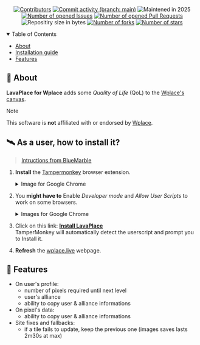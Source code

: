 <div align="center" tabindex="-1" title="Oh, found one secret! 🥚">

[![Contributors](https://img.shields.io/github/contributors/volcanofr/Wplace-LavaPlace?style=flat-square&label=Contributors)](https://github.com/volcanofr/Wplace-LavaPlace/graphs/contributors)
[![Commit activity (branch:
main)](https://img.shields.io/github/commit-activity/y/volcanofr/Wplace-LavaPlace/main?style=flat-square&label=Commit%20activity)](https://github.com/volcanofr/Wplace-LavaPlace/commits/main)
![Maintened in 2025](https://img.shields.io/maintenance/yes/2025?style=flat-square&label=Actively%20maintened)<!-- HAVE TO BE UPDATED EVERY YEAR -->
[![Number of opened Issues](https://img.shields.io/github/issues/volcanofr/Wplace-LavaPlace?style=flat-square&label=Issues)](https://github.com/volcanofr/Wplace-LavaPlace/issues)
[![Number of opened Pull
Requests](https://img.shields.io/github/issues-pr/volcanofr/Wplace-LavaPlace?style=flat-square&label=Pull%20Requests)](https://github.com/volcanofr/Wplace-LavaPlace/pulls)
<br />
![Repositiry size in bytes](https://img.shields.io/github/languages/code-size/volcanofr/Wplace-LavaPlace?style=flat-square&label=Repository%20size)
[![Number of forks](https://img.shields.io/github/forks/volcanofr/Wplace-LavaPlace?style=flat-square&label=Forks)](https://github.com/pxlsspace/volcanofr/Wplace-LavaPlace)
[![Number of stars](https://img.shields.io/github/stars/volcanofr/Wplace-LavaPlace?style=flat-square&label=Stars)](#repository-details-container)

</div>

<details open>
<summary>Table of Contents</summary>

* [About](#-about)
* [Installation guide](#️-as-a-user-how-to-install-it)
* [Features](#-features)

</details>

## 🚀 About

**LavaPlace for Wplace** adds some *Quality of Life* (QoL) to the [Wplace's
canvas](https://wplace.live/).

> [!NOTE]
> This software is **not** affiliated with or endorsed by
> [Wplace](https://wplace.live/terms/terms-of-service).

## 🛰️ As a user, how to install it?

> [Intructions from BlueMarble](https://github.com/SwingTheVine/Wplace-BlueMarble?tab=readme-ov-file#installation-instructions)

1. **Install** the [Tampermonkey](https://www.tampermonkey.net/#download) browser extension.
   <details>
   <summary>Image for Google Chrome</summary>

   ![Click the 'Add extension' button](https://github.com/SwingTheVine/Wplace-BlueMarble/raw/main/docs/assets/ComputerChromeInstall1.png)

   </details>
2. You **might have to** Enable *Developer mode* and *Allow User Scripts* to work on some browsers.
   <details>
   <summary>Images for Google Chrome</summary>

   ![Enter the 'Manage Extension' menu](https://github.com/SwingTheVine/Wplace-BlueMarble/raw/main/docs/assets/ComputerChromeInstall2.png)
   ![Enable 'Developer Mode' and 'Allow user scripts'](https://github.com/SwingTheVine/Wplace-BlueMarble/raw/main/docs/assets/ComputerChromeInstall3.png)

   </details>
3. Click on this link: **[Install
   LavaPlace](https://github.com/volcanofr/Wplace-LavaPlace/releases/download/v1.2/LavaPlace.user.js)**
   <br />TamperMonkey will automatically detect the userscript and prompt you to Install it.
4. **Refresh** the [wplace.live](https://wplace.live/) webpage.

## 👾 Features

- On user's profile:
  - number of pixels required until next level
  - user's alliance
  - ability to copy user & alliance informations
- On pixel's data:
  - ability to copy user & alliance informations
- Site fixes and fallbacks:
  - if a tile fails to update, keep the previous one (images saves lasts 2m30s at max)
